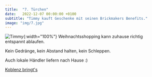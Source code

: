 ```yaml
---
title:  "7. Türchen"
date:   2022-12-07 00:00:00 +0100
subtitle: "Timmy kauft Geschenke mit seinen Brickmakers Benefits."
image: "img/7.jpg"
---
```


![Timmy](../img/7.jpg){:width="100%"}
Weihnachtsshopping kann zuhause richtig entspannt ablaufen.

Kein Gedränge, kein Abstand halten, kein Schleppen.

Auch lokale Händler liefern nach Hause :)

[Koblenz bringt's](https://koblenz-bringts.de/)